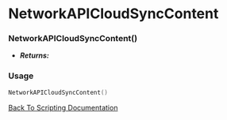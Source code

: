 # NetworkAPICloudSyncContent

### NetworkAPICloudSyncContent()
- ***Returns:*** 

### Usage

```Lua
NetworkAPICloudSyncContent()
```


[Back To Scripting Documentation](../README.md)

